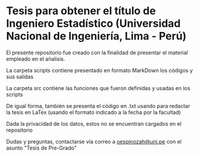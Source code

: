# Tesis para obtener el título de Ingeniero Estadístico (Universidad Nacional de Ingeniería, Lima - Perú)


El presente repositorio fue creado con la finalidad de presentar el material empleado en el ańalisis. 


La carpeta scripts contiene presentado en formato MarkDown los códigos y sus salídas

La carpeta src contiene las funciones que fueron definidas y usadas en los scripts


De igual forma, también se presenta el código en .txt usando para redactar la tesis en LaTex (usando el formato indicado a la fecha por la facultad)

Dada la privacidad de los datos, estos no se encuentran cargados en el repositorio

Dudas y preguntas, contactarse vía correo a oespinozah@uni.pe con el asunto "Tesis de Pre-Grado"

